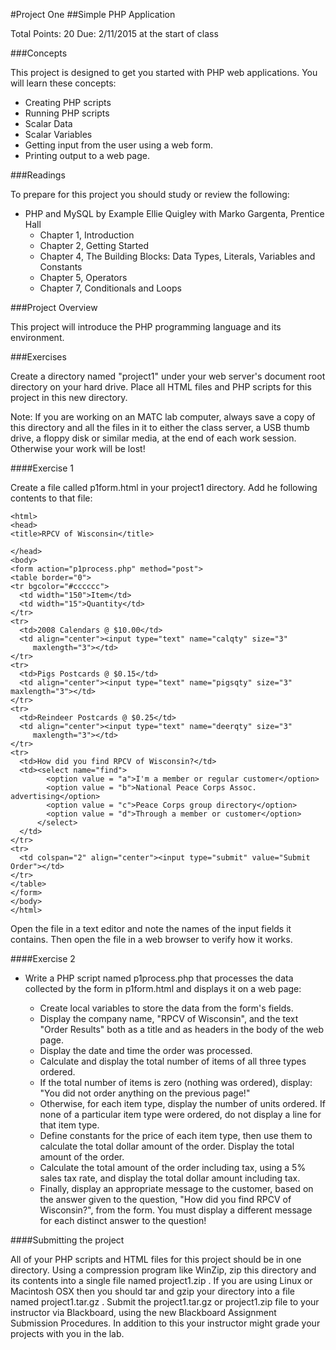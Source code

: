 #Project One
##Simple PHP Application

Total Points: 20
Due: 2/11/2015 at the start of class

###Concepts

This project is designed to get you started with PHP web applications. You will learn these concepts:

* Creating PHP scripts
* Running PHP scripts
* Scalar Data
* Scalar Variables
* Getting input from the user using a web form.
* Printing output to a web page.

###Readings

To prepare for this project you should study or review the following:

* PHP and MySQL by Example Ellie Quigley with Marko Gargenta, Prentice Hall
  * Chapter 1, Introduction
  * Chapter 2, Getting Started
  * Chapter 4, The Building Blocks: Data Types, Literals, Variables and Constants
  * Chapter 5, Operators
  * Chapter 7, Conditionals and Loops

###Project Overview

This project will introduce the PHP programming language and its environment.

###Exercises

Create a directory named "project1" under your web server's document root directory on your hard drive. Place all HTML files and PHP scripts for this project in this new directory. 

Note: If you are working on an MATC lab computer, always save a copy of this directory and all the files in it to either the class server, a USB thumb drive, a floppy disk or similar media, at the end of each work session. Otherwise your work will be lost!

####Exercise 1

Create a file called p1form.html in your project1 directory. Add he following contents to that file:
```
<html>
<head>
<title>RPCV of Wisconsin</title>

</head>
<body>
<form action="p1process.php" method="post">
<table border="0">
<tr bgcolor="#cccccc">
  <td width="150">Item</td>
  <td width="15">Quantity</td>
</tr>
<tr>
  <td>2008 Calendars @ $10.00</td>
  <td align="center"><input type="text" name="calqty" size="3"
     maxlength="3"></td>
</tr>
<tr>
  <td>Pigs Postcards @ $0.15</td>
  <td align="center"><input type="text" name="pigsqty" size="3" maxlength="3"></td>
</tr>
<tr>
  <td>Reindeer Postcards @ $0.25</td>
  <td align="center"><input type="text" name="deerqty" size="3"
     maxlength="3"></td>
</tr>
<tr>
  <td>How did you find RPCV of Wisconsin?</td>
  <td><select name="find">
        <option value = "a">I'm a member or regular customer</option>
        <option value = "b">National Peace Corps Assoc. advertising</option>
        <option value = "c">Peace Corps group directory</option>
        <option value = "d">Through a member or customer</option>
      </select>
  </td>
</tr>
<tr>
  <td colspan="2" align="center"><input type="submit" value="Submit Order"></td>
</tr>
</table>
</form>
</body>
</html>
```

Open the file in a text editor and note the names of the input fields it contains. Then open the file in a web browser to verify how it works.

####Exercise 2

* Write a PHP script named p1process.php that processes the data collected by the form in p1form.html and displays it on a web page:

  * Create local variables to store the data from the form's fields.
  * Display the company name, "RPCV of Wisconsin", and the text "Order Results" both as a title and as headers in the body of the web page.
  * Display the date and time the order was processed.
  * Calculate and display the total number of items of all three types ordered.
  * If the total number of items is zero (nothing was ordered), display: "You did not order anything on the previous page!"
  * Otherwise, for each item type, display the number of units ordered. If none of a particular item type were ordered, do not display a line for that item type.
  * Define constants for the price of each item type, then use them to calculate the total dollar amount of the order. Display the total amount of the order.
  * Calculate the total amount of the order including tax, using a 5% sales tax rate, and display the total dollar amount including tax.
  * Finally, display an appropriate message to the customer, based on the answer given to the question, "How did you find RPCV of Wisconsin?", from the form. You must display a different message for each distinct answer to the question!

####Submitting the project

All of your PHP scripts and HTML files for this project should be in one directory. Using a compression program like WinZip, zip this directory and its contents into a single file named project1.zip .  If you are using Linux or Macintosh OSX then you should tar and gzip your directory into a file named project1.tar.gz .  Submit the project1.tar.gz or project1.zip file to your instructor via Blackboard, using the new Blackboard Assignment Submission Procedures.  In addition to this your instructor might grade your projects with you in the lab.

